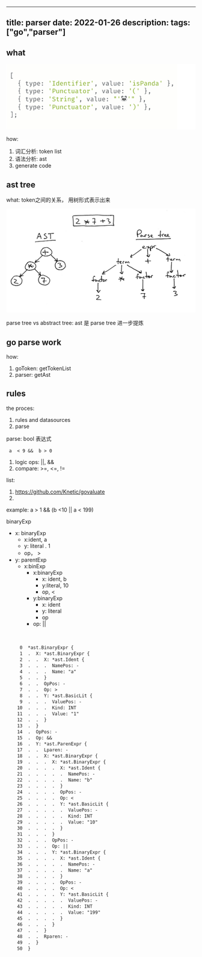 
---
title: parser
date: 2022-01-26
description:
tags:["go","parser"]
---



## what

![wdF2ac](https://raw.githubusercontent.com/atony2099/imgs/master/uPic/wdF2ac.png)


how:
1. 词汇分析: token list
3.  语法分析: ast
4.  generate code




## ast  tree

what:   token之间的关系， 用树形式表示出来


![NlG037](https://raw.githubusercontent.com/atony2099/imgs/master/uPic/NlG037.jpg)


parse tree vs abstract tree:  ast 是 parse tree 进一步提炼


## go  parse work

how:
1. goToken: getTokenList
2.  parser: getAst 








##   rules

the proces:
1. rules and datasources
2. parse 


parse: bool  表达式
```
 a  < 9 &&  b > 0
```
1. logic  ops:  ||,  &&
2. compare:  >=, <=, !=


list:
1. https://github.com/Knetic/govaluate
2. 



example:
a > 1 && (b <10 || a < 199)


binaryExp
- x: binaryExp 
	- x:ident,  a
	- y: literal . 1
	- op， >
- y: parentExp
	- x:binExp
		- x:binaryExp
			- x: ident, b
			- y:literal, 10
			- op, <
		- y:binaryExp
			- x: ident
			- y: literal 
			- op
		- op:  ||

```


     0  *ast.BinaryExpr {
     1  .  X: *ast.BinaryExpr {
     2  .  .  X: *ast.Ident {
     3  .  .  .  NamePos: -
     4  .  .  .  Name: "a"
     5  .  .  }
     6  .  .  OpPos: -
     7  .  .  Op: >
     8  .  .  Y: *ast.BasicLit {
     9  .  .  .  ValuePos: -
    10  .  .  .  Kind: INT
    11  .  .  .  Value: "1"
    12  .  .  }
    13  .  }
    14  .  OpPos: -
    15  .  Op: &&
    16  .  Y: *ast.ParenExpr {
    17  .  .  Lparen: -
    18  .  .  X: *ast.BinaryExpr {
    19  .  .  .  X: *ast.BinaryExpr {
    20  .  .  .  .  X: *ast.Ident {
    21  .  .  .  .  .  NamePos: -
    22  .  .  .  .  .  Name: "b"
    23  .  .  .  .  }
    24  .  .  .  .  OpPos: -
    25  .  .  .  .  Op: <
    26  .  .  .  .  Y: *ast.BasicLit {
    27  .  .  .  .  .  ValuePos: -
    28  .  .  .  .  .  Kind: INT
    29  .  .  .  .  .  Value: "10"
    30  .  .  .  .  }
    31  .  .  .  }
    32  .  .  .  OpPos: -
    33  .  .  .  Op: ||
    34  .  .  .  Y: *ast.BinaryExpr {
    35  .  .  .  .  X: *ast.Ident {
    36  .  .  .  .  .  NamePos: -
    37  .  .  .  .  .  Name: "a"
    38  .  .  .  .  }
    39  .  .  .  .  OpPos: -
    40  .  .  .  .  Op: <
    41  .  .  .  .  Y: *ast.BasicLit {
    42  .  .  .  .  .  ValuePos: -
    43  .  .  .  .  .  Kind: INT
    44  .  .  .  .  .  Value: "199"
    45  .  .  .  .  }
    46  .  .  .  }
    47  .  .  }
    48  .  .  Rparen: -
    49  .  }
    50  }

```




